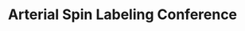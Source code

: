 ---
title: "Arterial Spin Labeling Conference"
project_id: 
conference_id: ""
presenters:
   - peter_bandettini
summary: "Arterial Spin Labeling Conference, NIH, Bethesda, MD"
file: /assets/presentations/
filename: 
layout: presentation
---
